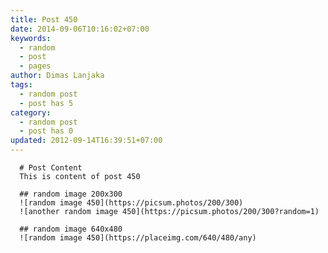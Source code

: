 ```yaml
---
title: Post 450
date: 2014-09-06T10:16:02+07:00
keywords:
  - random
  - post
  - pages
author: Dimas Lanjaka
tags:
  - random post
  - post has 5
category:
  - random post
  - post has 0
updated: 2012-09-14T16:39:51+07:00
---
```


      # Post Content
      This is content of post 450

      ## random image 200x300
      ![random image 450](https://picsum.photos/200/300)
      ![another random image 450](https://picsum.photos/200/300?random=1)

      ## random image 640x480
      ![random image 450](https://placeimg.com/640/480/any)
      